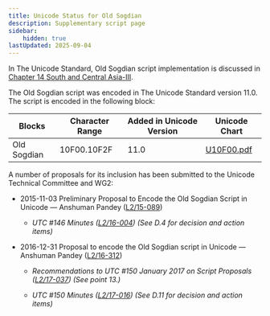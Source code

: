 ```yaml
---
title: Unicode Status for Old Sogdian
description: Supplementary script page
sidebar:
    hidden: true
lastUpdated: 2025-09-04
---
```


In The Unicode Standard, Old Sogdian script implementation is discussed in [Chapter 14 South and Central Asia-III](http://www.unicode.org/versions/latest/ch14.pdf).

[comment]: # (end of intro)

[comment]: # (start of blocks)

The Old Sogdian script was encoded in The Unicode Standard version 11.0. The script is encoded in the following block:

| Blocks | Character Range | Added in Unicode Version | Unicode Chart |
| ------ | --------------- | ------------------------ | ------------- |
| Old Sogdian | 10F00.10F2F | 11.0 | [U10F00.pdf](http://www.unicode.org/charts/PDF/U10F00.pdf) |

[comment]: # (end of blocks)

[comment]: # (start of chars)



[comment]: # (end of chars)

[comment]: # (start of rest)

A number of proposals for its inclusion has been submitted to the Unicode Technical Committee and WG2:

- 2015-11-03 Preliminary Proposal to Encode the Old Sogdian Script in Unicode — Anshuman Pandey ([L2/15-089](http://www.unicode.org/cgi-bin/GetMatchingDocs.pl?L2/15-089))

  - _UTC #146 Minutes ([L2/16-004](http://www.unicode.org/cgi-bin/GetMatchingDocs.pl?L2/16-004)) (See D.4 for decision and action items)_

- 2016-12-31 Proposal to encode the Old Sogdian script in Unicode — Anshuman Pandey ([L2/16-312](http://www.unicode.org/cgi-bin/GetMatchingDocs.pl?L2/16-312))

  - _Recommendations to UTC #150 January 2017 on Script Proposals ([L2/17-037](http://www.unicode.org/L2/L2017/17037-script-ad-hoc.pdf)) (See point 13.)_

  - _UTC #150 Minutes ([L2/17-016](http://www.unicode.org/L2/L2017/17016.htm)) (See D.11 for decision and action items)_
